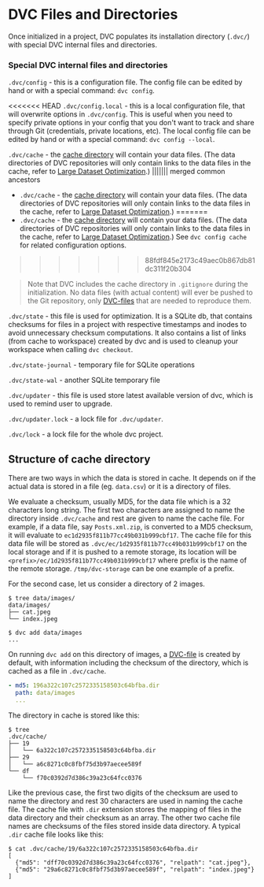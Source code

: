 # DVC Files and Directories

Once initialized in a project, DVC populates its installation directory
(`.dvc/`) with special DVC internal files and directories.

### Special DVC internal files and directories

`.dvc/config` - this is a configuration file. The config file can be edited by
hand or with a special command: `dvc config`.

<<<<<<< HEAD
`.dvc/config.local` - this is a local configuration file, that will overwrite
options in `.dvc/config`. This is useful when you need to specify private
options in your config that you don't want to track and share through Git
(credentials, private locations, etc). The local config file can be edited by
hand or with a special command: `dvc config --local`.

`.dvc/cache` - the [cache directory](#structure-of-cache-directory) will
contain your data files. (The data directories of DVC repositories will only
contain links to the data files in the cache, refer to
[Large Dataset Optimization](/docs/user-guide/large-dataset-optimization).)
||||||| merged common ancestors
- `.dvc/cache` - the [cache directory](#structure-of-cache-directory) will
  contain your data files. (The data directories of DVC repositories will only
  contain links to the data files in the cache, refer to
  [Large Dataset Optimization](/docs/user-guide/large-dataset-optimization).)
=======
- `.dvc/cache` - the [cache directory](#structure-of-cache-directory) will
  contain your data files. (The data directories of DVC repositories will only
  contain links to the data files in the cache, refer to
  [Large Dataset Optimization](/docs/user-guide/large-dataset-optimization).)
  See `dvc config cache` for related configuration options.
>>>>>>> 88fdf845e2173c49aec0b867db81dc311f20b304

  > Note that DVC includes the cache directory in `.gitignore` during the
  > initialization. No data files (with actual content) will ever be pushed to
  > the Git repository, only [DVC-files](/doc/user-guide/dvc-file-format) that
  > are needed to reproduce them.

`.dvc/state` - this file is used for optimization. It is a SQLite db, that
contains checksums for files in a project with respective timestamps and
inodes to avoid unnecessary checksum computations. It also contains a list of
links (from cache to workspace) created by dvc and is used to cleanup your
workspace when calling `dvc checkout`.

`.dvc/state-journal` - temporary file for SQLite operations

`.dvc/state-wal` - another SQLite temporary file

`.dvc/updater` - this file is used store latest available version of dvc,
which is used to remind user to upgrade.

`.dvc/updater.lock` - a lock file for `.dvc/updater`.

`.dvc/lock` - a lock file for the whole dvc project.

## Structure of cache directory

There are two ways in which the data is stored in cache. It depends on if the
actual data is stored in a file (eg. `data.csv`) or it is a directory of files.

We evaluate a checksum, usually MD5, for the data file which is a 32 characters
long string. The first two characters are assigned to name the directory inside
`.dvc/cache` and rest are given to name the cache file. For example, if a data
file, say `Posts.xml.zip`, is converted to a MD5 checksum, it will evaluate to
`ec1d2935f811b77cc49b031b999cbf17`. The cache file for this data file will be
stored as `.dvc/ec/1d2935f811b77cc49b031b999cbf17` on the local storage and if
it is pushed to a remote storage, its location will be
`<prefix>/ec/1d2935f811b77cc49b031b999cbf17` where prefix is the name of the
remote storage. `/tmp/dvc-storage` can be one example of a prefix.

For the second case, let us consider a directory of 2 images.

```dvc
$ tree data/images/
data/images/
├── cat.jpeg
└── index.jpeg

$ dvc add data/images
...
```

On running `dvc add` on this directory of images, a
[DVC-file](/doc/user-guide/dvc-file-format) is created by default, with
information including the checksum of the directory, which is cached as a file
in `.dvc/cache`.

```yaml
- md5: 196a322c107c2572335158503c64bfba.dir
  path: data/images
  ...
```

The directory in cache is stored like this:

```dvc
$ tree
.dvc/cache/
├── 19
│   └── 6a322c107c2572335158503c64bfba.dir
├── 29
│   └── a6c8271c0c8fbf75d3b97aecee589f
└── df
    └── f70c0392d7d386c39a23c64fcc0376
```

Like the previous case, the first two digits of the checksum are used to name
the directory and rest 30 characters are used in naming the cache file. The
cache file with `.dir` extension stores the mapping of files in the data
directory and their checksum as an array. The other two cache file names are
checksums of the files stored inside data directory. A typical `.dir` cache file
looks like this:

```dvc
$ cat .dvc/cache/19/6a322c107c2572335158503c64bfba.dir
[
  {"md5": "dff70c0392d7d386c39a23c64fcc0376", "relpath": "cat.jpeg"},
  {"md5": "29a6c8271c0c8fbf75d3b97aecee589f", "relpath": "index.jpeg"}
]
```
